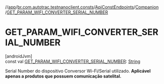 //[app](../../../../index.md)/[br.com.autotrac.testnanoclient.consts](../../index.md)/[ApiConstEndpoints](../index.md)/[Companion](index.md)/[GET_PARAM_WIFI_CONVERTER_SERIAL_NUMBER](-g-e-t_-p-a-r-a-m_-w-i-f-i_-c-o-n-v-e-r-t-e-r_-s-e-r-i-a-l_-n-u-m-b-e-r.md)

# GET_PARAM_WIFI_CONVERTER_SERIAL_NUMBER

[androidJvm]\
const val [GET_PARAM_WIFI_CONVERTER_SERIAL_NUMBER](-g-e-t_-p-a-r-a-m_-w-i-f-i_-c-o-n-v-e-r-t-e-r_-s-e-r-i-a-l_-n-u-m-b-e-r.md): [String](https://kotlinlang.org/api/latest/jvm/stdlib/kotlin/-string/index.html)

Serial Number do dispositivo Conversor Wi-Fi/Serial utilizado. **Aplicável apenas a produtos que possuem comunicação satelital.**
